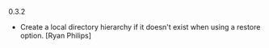 0.3.2

* Create a local directory hierarchy if it doesn't exist when using a restore
  option.
  [Ryan Philips]
